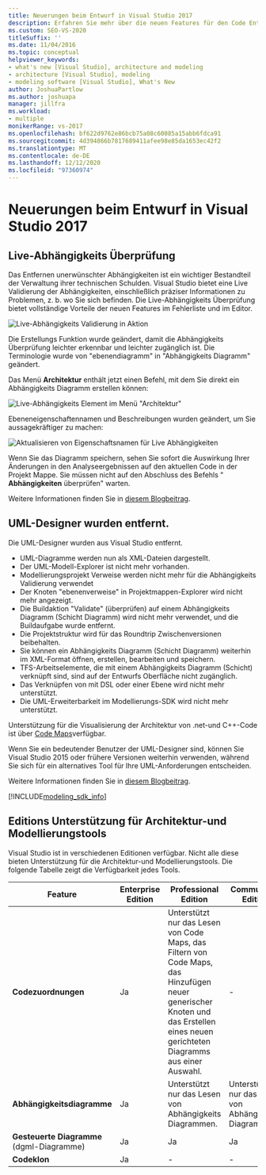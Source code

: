 ```yaml
---
title: Neuerungen beim Entwurf in Visual Studio 2017
description: Erfahren Sie mehr über die neuen Features für den Code Entwurf, wie die Live-Abhängigkeits Überprüfung, die in Visual Studio 2017 verfügbar sind.
ms.custom: SEO-VS-2020
titleSuffix: ''
ms.date: 11/04/2016
ms.topic: conceptual
helpviewer_keywords:
- what's new [Visual Studio], architecture and modeling
- architecture [Visual Studio], modeling
- modeling software [Visual Studio], What's New
author: JoshuaPartlow
ms.author: joshuapa
manager: jillfra
ms.workload:
- multiple
monikerRange: vs-2017
ms.openlocfilehash: bf622d9762e86bcb75a08c60085a15abb6fdca91
ms.sourcegitcommit: 4d394866b7817689411afee98e85da1653ec42f2
ms.translationtype: MT
ms.contentlocale: de-DE
ms.lasthandoff: 12/12/2020
ms.locfileid: "97360974"
---
```

# <a name="whats-new-for-design-in-visual-studio-2017"></a>Neuerungen beim Entwurf in Visual Studio 2017

## <a name="live-dependency-validation"></a>Live-Abhängigkeits Überprüfung

Das Entfernen unerwünschter Abhängigkeiten ist ein wichtiger Bestandteil der Verwaltung ihrer technischen Schulden. Visual Studio bietet eine Live Validierung der Abhängigkeiten, einschließlich präziser Informationen zu Problemen, z. b. wo Sie sich befinden. Die Live-Abhängigkeits Überprüfung bietet vollständige Vorteile der neuen Features im Fehlerliste und im Editor.

![Live-Abhängigkeits Validierung in Aktion](media/dep-validation-whatsnew-01.png)

Die Erstellungs Funktion wurde geändert, damit die Abhängigkeits Überprüfung leichter erkennbar und leichter zugänglich ist. Die Terminologie wurde von "ebenendiagramm" in "Abhängigkeits Diagramm" geändert.

Das Menü **Architektur** enthält jetzt einen Befehl, mit dem Sie direkt ein Abhängigkeits Diagramm erstellen können:

![Live-Abhängigkeits Element im Menü "Architektur"](media/dep-validation-whatsnew-02.png)

Ebeneneigenschaftennamen und Beschreibungen wurden geändert, um Sie aussagekräftiger zu machen:

![Aktualisieren von Eigenschaftsnamen für Live Abhängigkeiten](media/dep-validation-whatsnew-03.png)

Wenn Sie das Diagramm speichern, sehen Sie sofort die Auswirkung Ihrer Änderungen in den Analyseergebnissen auf den aktuellen Code in der Projekt Mappe. Sie müssen nicht auf den Abschluss des Befehls " **Abhängigkeiten** überprüfen" warten.

Weitere Informationen finden Sie in [diesem Blogbeitrag](https://devblogs.microsoft.com/devops/live-architecture-dependency-validation-in-visual-studio-15-preview-5/).

## <a name="uml-designers-have-been-removed"></a>UML-Designer wurden entfernt.

Die UML-Designer wurden aus Visual Studio entfernt.

* UML-Diagramme werden nun als XML-Dateien dargestellt.
* Der UML-Modell-Explorer ist nicht mehr vorhanden.
* Modellierungsprojekt Verweise werden nicht mehr für die Abhängigkeits Validierung verwendet
* Der Knoten "ebenenverweise" in Projektmappen-Explorer wird nicht mehr angezeigt.
* Die Buildaktion "Validate" (überprüfen) auf einem Abhängigkeits Diagramm (Schicht Diagramm) wird nicht mehr verwendet, und die Buildaufgabe wurde entfernt.
* Die Projektstruktur wird für das Roundtrip Zwischenversionen beibehalten.
* Sie können ein Abhängigkeits Diagramm (Schicht Diagramm) weiterhin im XML-Format öffnen, erstellen, bearbeiten und speichern.
* TFS-Arbeitselemente, die mit einem Abhängigkeits Diagramm (Schicht) verknüpft sind, sind auf der Entwurfs Oberfläche nicht zugänglich.
* Das Verknüpfen von mit DSL oder einer Ebene wird nicht mehr unterstützt.
* Die UML-Erweiterbarkeit im Modellierungs-SDK wird nicht mehr unterstützt.

Unterstützung für die Visualisierung der Architektur von .net-und C++-Code ist über [Code Maps](map-dependencies-across-your-solutions.md)verfügbar.

Wenn Sie ein bedeutender Benutzer der UML-Designer sind, können Sie Visual Studio 2015 oder frühere Versionen weiterhin verwenden, während Sie sich für ein alternatives Tool für Ihre UML-Anforderungen entscheiden.

Weitere Informationen finden Sie in [diesem Blogbeitrag](https://devblogs.microsoft.com/devops/uml-designers-have-been-removed-layer-designer-now-supports-live-architectural-analysis/).

[!INCLUDE[modeling_sdk_info](includes/modeling_sdk_info.md)]

## <a name="edition-support-for-architecture-and-modeling-tools"></a><a name="VersionSupport" />Editions Unterstützung für Architektur-und Modellierungstools

Visual Studio ist in verschiedenen Editionen verfügbar. Nicht alle diese bieten Unterstützung für die Architektur-und Modellierungstools. Die folgende Tabelle zeigt die Verfügbarkeit jedes Tools.

|**Feature**|**Enterprise Edition**|**Professional Edition**|**Community-Edition**|
|-|-|-|-|
|**Codezuordnungen**|Ja|Unterstützt nur das Lesen von Code Maps, das Filtern von Code Maps, das Hinzufügen neuer generischer Knoten und das Erstellen eines neuen gerichteten Diagramms aus einer Auswahl.|-|
|**Abhängigkeitsdiagramme**|Ja|Unterstützt nur das Lesen von Abhängigkeits Diagrammen.|Unterstützt nur das Lesen von Abhängigkeits Diagrammen.|
|**Gesteuerte Diagramme** (dgml-Diagramme)|Ja|Ja|Ja|
|**Codeklon**|Ja|-|-|
